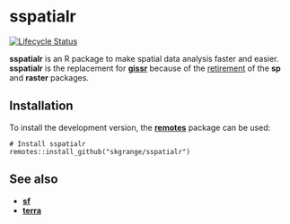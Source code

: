 # **sspatialr**

[![Lifecycle Status](https://img.shields.io/badge/lifecycle-maturing-blue.svg)](https://www.tidyverse.org/lifecycle/)

**sspatialr** is an R package to make spatial data analysis faster and easier. **sspatialr** is the replacement for [**gissr**](https://github.com/skgrange/gissr) because of the [retirement](https://cran.r-project.org/web/packages/sp/vignettes/retiring_rgdal_geos_1.html#:~:text=From%20June%202023%2C%20the%20internal,monitor%20any%20changes%20in%20output.) of the **sp** and **raster** packages. 

## Installation

To install the development version, the [**remotes**](https://github.com/r-lib/remotes) package can be used: 

```
# Install sspatialr
remotes::install_github("skgrange/sspatialr")
```

## See also

  - [**sf**](https://github.com/r-spatial/sf)
  - [**terra**](https://github.com/rspatial/terra)
